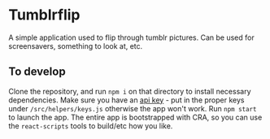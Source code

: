 # Tumblrflip

A simple application used to flip through tumblr pictures. Can be used for screensavers, something to look at, etc.

## To develop

Clone the repository, and run `npm i` on that directory to install necessary dependencies. Make sure you have an [api key](https://www.tumblr.com/docs/en/api/v2) - put in the proper keys under `/src/helpers/keys.js` otherwise the app won't work. Run `npm start` to launch the app. The entire app is bootstrapped with CRA, so you can use the `react-scripts` tools to build/etc how you like.

